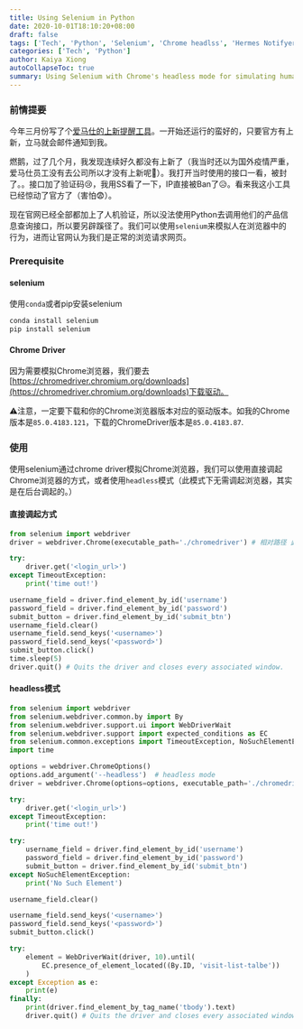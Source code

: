 ```yaml
---
title: Using Selenium in Python
date: 2020-10-01T18:10:20+08:00
draft: false
tags: ['Tech', 'Python', 'Selenium', 'Chrome headlss', 'Hermes Notifyer']
categories: ['Tech', 'Python']
author: Kaiya Xiong
autoCollapseToc: true
summary: Using Selenium with Chrome's headless mode for simulating human's behavior in the browser.
---
```


### 前情提要
今年三月份写了个[爱马仕的上新提醒工具](./post/hermesnotifyer/)。一开始还运行的蛮好的，只要官方有上新，立马就会邮件通知到我。

燃鹅，过了几个月，我发现连续好久都没有上新了（我当时还以为国外疫情严重，爱马仕员工没有去公司所以才没有上新呢🤣）。我打开当时使用的接口一看，被封了。。接口加了验证码😢，我用SS看了一下，IP直接被Ban了😥。看来我这小工具已经惊动了官方了（害怕😨）。

现在官网已经全部都加上了人机验证，所以没法使用Python去调用他们的产品信息查询接口，所以要另辟蹊径了。我们可以使用`selenium`来模拟人在浏览器中的行为，进而让官网认为我们是正常的浏览请求网页。

### Prerequisite
#### selenium
使用`conda`或者pip安装selenium
```bash
conda install selenium
pip install selenium
```
#### Chrome Driver
因为需要模拟Chrome浏览器，我们要去[https://chromedriver.chromium.org/downloads](https://chromedriver.chromium.org/downloads)下载驱动。

⚠️注意，一定要下载和你的Chrome浏览器版本对应的驱动版本。如我的Chrome版本是`85.0.4183.121`，下载的ChromeDriver版本是`85.0.4183.87`.

### 使用
使用selenium通过chrome driver模拟Chrome浏览器，我们可以使用直接调起Chrome浏览器的方式，或者使用`headless`模式（此模式下无需调起浏览器，其实是在后台调起的。）
#### 直接调起方式
```python
from selenium import webdriver
driver = webdriver.Chrome(executable_path='./chromedriver') # 相对路径 此处参数为上面👆下载的ChromeDriver的可执行文件的位置，如果已经将其加入到系统的环境变量PATH中，则无需此参数.

try:
    driver.get('<login_url>')
except TimeoutException:
    print('time out!')

username_field = driver.find_element_by_id('username')
password_field = driver.find_element_by_id('password')
submit_button = driver.find_element_by_id('submit_btn')
username_field.clear()
username_field.send_keys('<username>')
password_field.send_keys('<password>')
submit_button.click()
time.sleep(5)
driver.quit() # Quits the driver and closes every associated window.
```

#### headless模式
```python
from selenium import webdriver
from selenium.webdriver.common.by import By
from selenium.webdriver.support.ui import WebDriverWait
from selenium.webdriver.support import expected_conditions as EC
from selenium.common.exceptions import TimeoutException, NoSuchElementException
import time

options = webdriver.ChromeOptions()
options.add_argument('--headless')  # headless mode
driver = webdriver.Chrome(options=options, executable_path='./chromedriver')

try:
    driver.get('<login_url>')
except TimeoutException:
    print('time out!')

try:
    username_field = driver.find_element_by_id('username')
    password_field = driver.find_element_by_id('password')
    submit_button = driver.find_element_by_id('submit_btn')
except NoSuchElementException:
    print('No Such Element')

username_field.clear()

username_field.send_keys('<username>')
password_field.send_keys('<password>')
submit_button.click()

try:
    element = WebDriverWait(driver, 10).until(
        EC.presence_of_element_located((By.ID, 'visit-list-talbe'))
    )
except Exception as e:
    print(e)
finally:
    print(driver.find_element_by_tag_name('tbody').text)
    driver.quit() # Quits the driver and closes every associated window.
```


